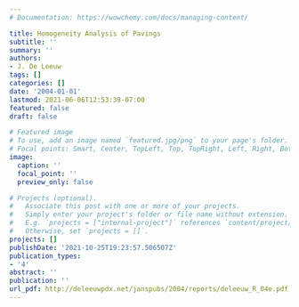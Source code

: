 ```yaml
---
# Documentation: https://wowchemy.com/docs/managing-content/

title: Homogeneity Analysis of Pavings
subtitle: ''
summary: ''
authors:
- J. De Leeuw
tags: []
categories: []
date: '2004-01-01'
lastmod: 2021-06-06T12:53:39-07:00
featured: false
draft: false

# Featured image
# To use, add an image named `featured.jpg/png` to your page's folder.
# Focal points: Smart, Center, TopLeft, Top, TopRight, Left, Right, BottomLeft, Bottom, BottomRight.
image:
  caption: ''
  focal_point: ''
  preview_only: false

# Projects (optional).
#   Associate this post with one or more of your projects.
#   Simply enter your project's folder or file name without extension.
#   E.g. `projects = ["internal-project"]` references `content/project/deep-learning/index.md`.
#   Otherwise, set `projects = []`.
projects: []
publishDate: '2021-10-25T19:23:57.506507Z'
publication_types:
- '4'
abstract: ''
publication: ''
url_pdf: http://deleeuwpdx.net/janspubs/2004/reports/deleeuw_R_04e.pdf
---
```

